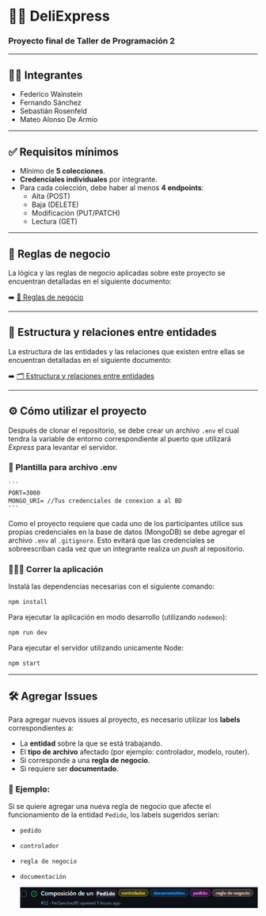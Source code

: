 # 🚴‍♂️ DeliExpress
  
  ### Proyecto final de Taller de Programación 2
  
  ---
  
  ## 👨‍💻 Integrantes
  
  - Federico Wainstein  
  - Fernando Sánchez  
  - Sebastián Rosenfeld  
  - Mateo Alonso De Armio  
  
  ---
  
  ## ✅ Requisitos mínimos
  
  - Mínimo de **5 colecciones**.
  - **Credenciales individuales** por integrante.
  - Para cada colección, debe haber al menos **4 endpoints**:  
    - Alta (POST)  
    - Baja (DELETE)  
    - Modificación (PUT/PATCH)  
    - Lectura (GET)
  
  ---
  
  ## 📜 Reglas de negocio
  
  La lógica y las reglas de negocio aplicadas sobre este proyecto se encuentran detalladas en el siguiente documento:
  
  ➡️ [📘 Reglas de negocio](docs/reglas_de_negocio.md)
  
  ---
  
  ## 🧱 Estructura y relaciones entre entidades
  
  La estructura de las entidades y las relaciones que existen entre ellas se encuentran detalladas en el siguiente documento:
  
  ➡️ [🗂️ Estructura y relaciones entre entidades](docs/estructura_y_relaciones_entre_entidades.md)
  
  ---
  
  ## ⚙️ Cómo utilizar el proyecto
  
  Después de clonar el repositorio, se debe crear un archivo `.env` el cual tendra la variable de entorno correspondiente al puerto que utilizará _Express_  para levantar el servidor.

  ### 📄 Plantilla para archivo .env
    ```
    PORT=3000
    MONGO_URI= //Tus credenciales de conexion a al BD
    ```

  Como el proyecto requiere que cada uno de los participantes utilice sus propias credenciales en la base de datos (MongoDB) se debe agregar el archivo `.env` al `.gitignore`. Esto evitará que las credenciales se sobreescriban cada vez que un integrante realiza un _push_ al repositorio.
  
  ### 🏃‍♂️‍➡️ Correr la aplicación
  Instalá las dependencias necesarias con el siguiente comando:
  
  ```bash
  npm install
  ```
  
  Para ejecutar la aplicación en modo desarrollo (utilizando `nodemon`):
  
  ```bash
  npm run dev
  ```
  
  Para ejecutar el servidor utilizando unicamente Node:
  
  ```bash
  npm start
  ```
  ---
  
  ## 🛠️ Agregar Issues
  
  Para agregar nuevos issues al proyecto, es necesario utilizar los **labels** correspondientes a:
  
  - La **entidad** sobre la que se está trabajando.
  - El **tipo de archivo** afectado (por ejemplo: controlador, modelo, router).
  - Si corresponde a una **regla de negocio**.
  - Si requiere ser **documentado**.
  
  ### 📌 Ejemplo:
  
  Si se quiere agregar una nueva regla de negocio que afecte el funcionamiento de la entidad `Pedido`, los labels sugeridos serían:
  
  - `pedido`  
  - `controlador`  
  - `regla de negocio`  
  - `documentación`
  
  
    ![alt text](img/ejemploIssue.png)
